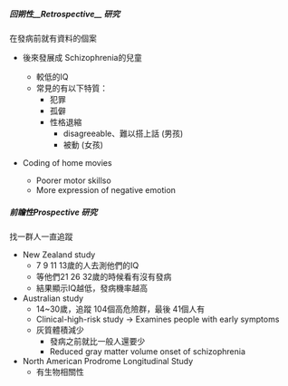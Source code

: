 ##### 回朔性__Retrospective__ 研究 
在發病前就有資料的個案
- 後來發展成 Schizophrenia的兒童
	- 較低的IQ
	- 常見的有以下特質：
		- 犯罪
		- 孤僻
		- 性格退縮
			- disagreeable、難以搭上話 (男孩)
			- 被動 (女孩)

- Coding of home movies
	- Poorer motor skillso
	- More expression of negative emotion

##### 前瞻性Prospective 研究
找一群人一直追蹤
- New Zealand study
	- 7 9 11 13歲的人去測他們的IQ
	- 等他們21 26 32歲的時候看有沒有發病
	- 結果顯示IQ越低，發病機率越高
- Australian study
	- 14~30歲，追蹤 104個高危險群，最後 41個人有
	- Clinical-high-risk study -> Examines people with early symptoms
	- 灰質體積減少
		- 發病之前就比一般人還要少
		- Reduced gray matter volume onset of schizophrenia
- North American Prodrome Longitudinal Study
	- 有生物相關性